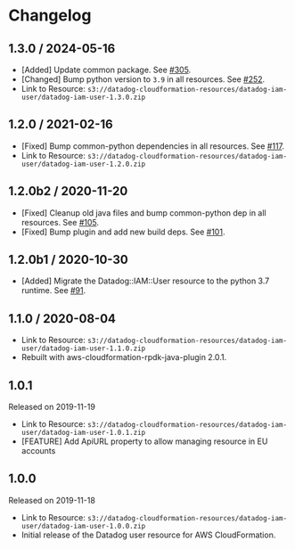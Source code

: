 # Changelog

## 1.3.0 / 2024-05-16

* [Added] Update common package. See [#305](https://github.com/DataDog/datadog-cloudformation-resources/pull/305).
* [Changed] Bump python version to `3.9` in all resources. See [#252](https://github.com/DataDog/datadog-cloudformation-resources/pull/252).
* Link to Resource: `s3://datadog-cloudformation-resources/datadog-iam-user/datadog-iam-user-1.3.0.zip`

## 1.2.0 / 2021-02-16

* [Fixed] Bump common-python dependencies in all resources. See [#117](https://github.com/DataDog/datadog-cloudformation-resources/pull/117).
* Link to Resource: `s3://datadog-cloudformation-resources/datadog-iam-user/datadog-iam-user-1.2.0.zip`

## 1.2.0b2 / 2020-11-20

* [Fixed] Cleanup old java files and bump common-python dep in all resources. See [#105](https://github.com/DataDog/datadog-cloudformation-resources/pull/105).
* [Fixed] Bump plugin and add new build deps. See [#101](https://github.com/DataDog/datadog-cloudformation-resources/pull/101).

## 1.2.0b1 / 2020-10-30

* [Added] Migrate the Datadog::IAM::User resource to the python 3.7 runtime. See [#91](https://github.com/DataDog/datadog-cloudformation-resources/pull/91).


## 1.1.0 / 2020-08-04

* Link to Resource: `s3://datadog-cloudformation-resources/datadog-iam-user/datadog-iam-user-1.1.0.zip`
* Rebuilt with aws-cloudformation-rpdk-java-plugin 2.0.1.

## 1.0.1

Released on 2019-11-19

* Link to Resource: `s3://datadog-cloudformation-resources/datadog-iam-user/datadog-iam-user-1.0.1.zip`
* [FEATURE] Add ApiURL property to allow managing resource in EU accounts

## 1.0.0

Released on 2019-11-18

* Link to Resource: `s3://datadog-cloudformation-resources/datadog-iam-user/datadog-iam-user-1.0.0.zip`
* Initial release of the Datadog user resource for AWS CloudFormation.
